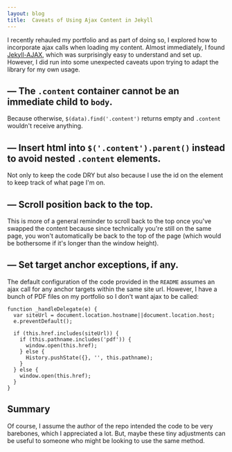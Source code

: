 ```yaml
---
layout: blog
title:  Caveats of Using Ajax Content in Jekyll
---
```


I recently rehauled my portfolio and as part of doing so, I explored how to incorporate ajax calls when loading my content. Almost immediately, I found [Jekyll-AJAX][jekyll-ajax], which was surprisingly easy to understand and set up. However, I did run into some unexpected caveats upon trying to adapt the library for my own usage.

## &mdash; The `.content` container cannot be an immediate child to `body`.
Because otherwise, `$(data).find('.content')` returns empty and `.content` wouldn't receive anything.

## &mdash; Insert html into `$('.content').parent()` instead to avoid nested `.content` elements.
Not only to keep the code DRY but also because I use the id on the element to keep track of what page I'm on.

## &mdash; Scroll position back to the top.
This is more of a general reminder to scroll back to the top once you've swapped the content because since technically you're still on the same page, you won't automatically be back to the top of the page (which would be bothersome if it's longer than the window height).

## &mdash; Set target anchor exceptions, if any.
The default configuration of the code provided in the `README` assumes an ajax call for any anchor targets within the same site url. However, I have a bunch of PDF files on my portfolio so I don't want ajax to be called:

<pre class="line-numbers"><code class="language-css">function _handleDelegate(e) {
  var siteUrl = document.location.hostname||document.location.host;
  e.preventDefault();
  
  if (this.href.includes(siteUrl)) {
    if (this.pathname.includes('pdf')) {
      window.open(this.href);
    } else {
      History.pushState({}, '', this.pathname);
    }
  } else {
    window.open(this.href);
  }
}</code></pre>

## Summary
Of course, I assume the author of the repo intended the code to be very barebones, which I appreciated a lot. But, maybe these tiny adjustments can be useful to someone who might be looking to use the same method.



[jekyll-ajax]: https://github.com/joelhans/Jekyll-AJAX

